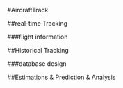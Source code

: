 #AircraftTrack

##real-time Tracking

###flight information

##Historical Tracking

###database design

##Estimations & Prediction & Analysis

